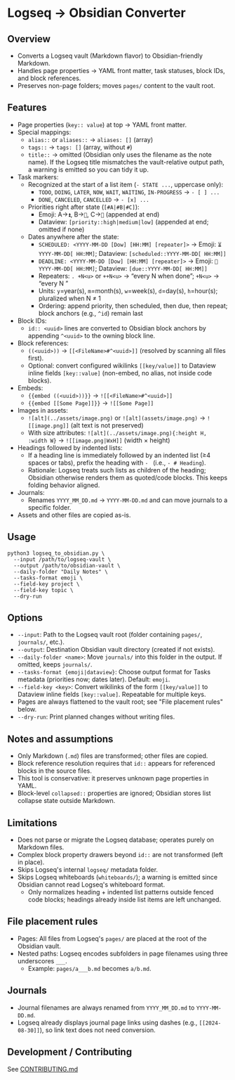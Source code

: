 # Logseq → Obsidian Converter

## Overview

- Converts a Logseq vault (Markdown flavor) to Obsidian-friendly Markdown.
- Handles page properties → YAML front matter, task statuses, block IDs, and block references.
- Preserves non-page folders; moves `pages/` content to the vault root.

## Features

- Page properties (`key:: value`) at top → YAML front matter.
- Special mappings:
    - `alias::` or `aliases::` → `aliases: []` (array)
    - `tags::` → `tags: []` (array, without `#`)
    - `title::` → omitted (Obsidian only uses the filename as the note name). If the Logseq title mismatches the vault-relative output path, a warning is emitted so you can tidy it up.
- Task markers:
    - Recognized at the start of a list item (`- STATE ...`, uppercase only):
        - `TODO`, `DOING`, `LATER`, `NOW`, `WAIT`, `WAITING`, `IN-PROGRESS` → `- [ ] ...`
        - `DONE`, `CANCELED`, `CANCELLED` → `- [x] ...`
    - Priorities right after state (`[#A|#B|#C]`):
        - Emoji: A→`⏫`, B→`🔼`, C→`🔽` (appended at end)
        - Dataview: `[priority::high|medium|low]` (appended at end; omitted if none)
    - Dates anywhere after the state:
        - `SCHEDULED: <YYYY-MM-DD [Dow] [HH:MM] [repeater]>` → Emoji: `⏳ YYYY-MM-DD[ HH:MM]`; Dataview: `[scheduled::YYYY-MM-DD[ HH:MM]]`
        - `DEADLINE: <YYYY-MM-DD [Dow] [HH:MM] [repeater]>` → Emoji: `📅 YYYY-MM-DD[ HH:MM]`; Dataview: `[due::YYYY-MM-DD[ HH:MM]]`
        - Repeaters: `. +N<u>` or `++N<u>` → “every N <unit> when done”; `+N<u>` → “every N <unit>”
        - Units: `y`=year(s), `m`=month(s), `w`=week(s), `d`=day(s), `h`=hour(s); pluralized when N ≠ 1
        - Ordering: append priority, then scheduled, then due, then repeat; block anchors (e.g., `^id`) remain last
- Block IDs:
    - `id:: <uuid>` lines are converted to Obsidian block anchors by appending `^<uuid>` to the owning block line.
- Block references:
    - `((<uuid>))` → `[[<FileName>#^<uuid>]]` (resolved by scanning all files first).
    - Optional: convert configured wikilinks `[[key/value]]` to Dataview inline fields `[key::value]` (non-embed, no alias, not inside code blocks).
- Embeds:
    - `{{embed ((<uuid>))}}` → `![[<FileName>#^<uuid>]]`
    - `{{embed [[Some Page]]}}` → `![[Some Page]]`
- Images in assets:
    - `![alt](../assets/image.png)` or `![alt](assets/image.png)` → `![[image.png]]` (alt text is not preserved)
    - With size attributes: `![alt](../assets/image.png){:height H, :width W}` → `![[image.png|WxH]]` (width × height)
- Headings followed by indented lists:
    - If a heading line is immediately followed by an indented list (≥4 spaces or tabs), prefix the heading with `- ` (i.e., `- # Heading`).
    - Rationale: Logseq treats such lists as children of the heading; Obsidian otherwise renders them as quoted/code blocks. This keeps folding behavior aligned.
- Journals:
    - Renames `YYYY_MM_DD.md` → `YYYY-MM-DD.md` and can move journals to a specific folder.
- Assets and other files are copied as-is.

## Usage

```
python3 logseq_to_obsidian.py \
  --input /path/to/logseq-vault \
  --output /path/to/obsidian-vault \
  --daily-folder "Daily Notes" \
  --tasks-format emoji \
  --field-key project \
  --field-key topic \
  --dry-run
```

## Options

- `--input`: Path to the Logseq vault root (folder containing `pages/`, `journals/`, etc.).
- `--output`: Destination Obsidian vault directory (created if not exists).
- `--daily-folder <name>`: Move `journals/` into this folder in the output. If omitted, keeps `journals/`.
- `--tasks-format {emoji|dataview}`: Choose output format for Tasks metadata (priorities now; dates later). Default: `emoji`.
- `--field-key <key>`: Convert wikilinks of the form `[[key/value]]` to Dataview inline fields `[key::value]`. Repeatable for multiple keys.
- Pages are always flattened to the vault root; see "File placement rules" below.
- `--dry-run`: Print planned changes without writing files.

## Notes and assumptions

- Only Markdown (`.md`) files are transformed; other files are copied.
- Block reference resolution requires that `id::` appears for referenced blocks in the source files.
- This tool is conservative: it preserves unknown page properties in YAML.
- Block-level `collapsed::` properties are ignored; Obsidian stores list collapse state outside Markdown.

## Limitations

- Does not parse or migrate the Logseq database; operates purely on Markdown files.
- Complex block property drawers beyond `id::` are not transformed (left in place).
- Skips Logseq's internal `logseq/` metadata folder.
- Skips Logseq whiteboards (`whiteboards/`); a warning is emitted since Obsidian cannot read Logseq's whiteboard format.
    - Only normalizes heading + indented list patterns outside fenced code blocks; headings already inside list items are left unchanged.

## File placement rules

- Pages: All files from Logseq's `pages/` are placed at the root of the Obsidian vault.
- Nested paths: Logseq encodes subfolders in page filenames using three underscores `___`.
    - Example: `pages/a___b.md` becomes `a/b.md`.

## Journals

- Journal filenames are always renamed from `YYYY_MM_DD.md` to `YYYY-MM-DD.md`.
- Logseq already displays journal page links using dashes (e.g., `[[2024-08-30]]`), so link text does not need conversion.

## Development / Contributing

See [CONTRIBUTING.md](CONTRIBUTING.md)
